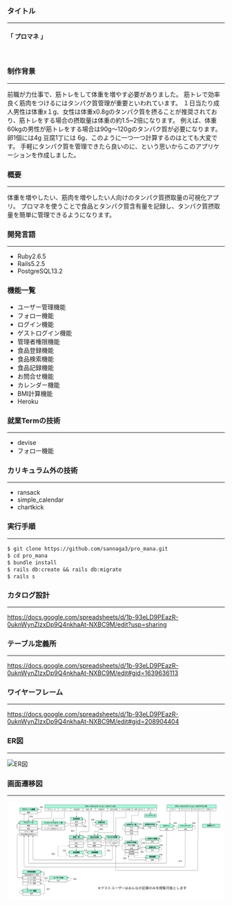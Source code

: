 ### タイトル
---
#### 「 プロマネ 」

<br>

### 制作背景
---
前職が力仕事で、筋トレをして体重を増やす必要がありました。
筋トレで効率良く筋肉をつけるにはタンパク質管理が重要といわれています。
１日当たり成人男性は体重x１g、女性は体重x0.8gのタンパク質を摂ることが推奨されており、筋トレをする場合の摂取量は体重の約1.5~2倍になります。
例えば、体重60kgの男性が筋トレをする場合は90g〜120gのタンパク質が必要になります。卵1個には4g  豆腐1丁には 6g、このように一つ一つ計算するのはとても大変です。
手軽にタンパク質を管理できたら良いのに、という思いからこのアプリケーションを作成しました。
### 概要
---
体重を増やしたい、筋肉を増やしたい人向けのタンパク質摂取量の可視化アプリ。
プロマネを使うことで食品とタンパク質含有量を記録し、タンパク質摂取量を簡単に管理できるようになります。

### 開発言語
---

* Ruby2.6.5
* Rails5.2.5
* PostgreSQL13.2

### 機能一覧
* ユーザー管理機能
* フォロー機能
* ログイン機能
* ゲストログイン機能
* 管理者権限機能
* 食品登録機能
* 食品検索機能
* 食品記録機能
* お問合せ機能
* カレンダー機能
* BMI計算機能
* Heroku

### 就業Termの技術

---
* devise
* フォロー機能

### カリキュラム外の技術
---
* ransack
* simple_calendar
* chartkick

### 実行手順
---

```
$ git clone https://github.com/sannaga3/pro_mana.git
$ cd pro_mana
$ bundle install
$ rails db:create && rails db:migrate
$ rails s
```
### カタログ設計
---
https://docs.google.com/spreadsheets/d/1b-93eLD9PEazR-0uknWynZlzxDp9Q4nkhaAt-NXBC9M/edit?usp=sharing

### テーブル定義所
---
https://docs.google.com/spreadsheets/d/1b-93eLD9PEazR-0uknWynZlzxDp9Q4nkhaAt-NXBC9M/edit#gid=1639636113

### ワイヤーフレーム
---
https://docs.google.com/spreadsheets/d/1b-93eLD9PEazR-0uknWynZlzxDp9Q4nkhaAt-NXBC9M/edit#gid=208904404

### ER図
---
<img src="./public/images/ER図.png" alt="ER図" width='650px'>

### 画面遷移図
---

<img src="./public/images/画面遷移図.png" alt="画面遷移図" width='650px'>